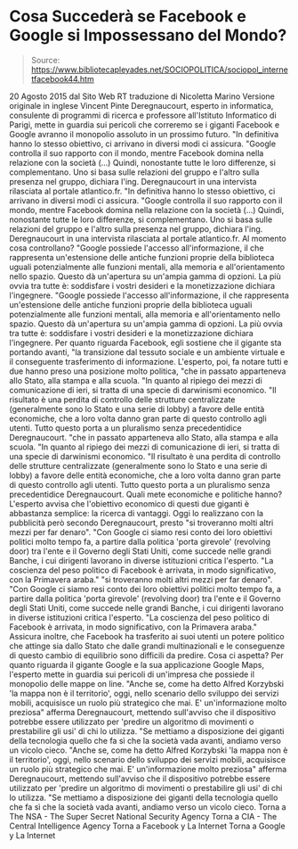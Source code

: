 # Cosa Succederà se Facebook e Google si Impossessano del Mondo?

> Source: https://www.bibliotecapleyades.net/SOCIOPOLITICA/sociopol_internetfacebook44.htm

20 Agosto 2015
dal Sito Web RT
traduzione di Nicoletta Marino
Versione originale in inglese
Vincent Pinte Deregnaucourt, esperto in informatica, consulente di programmi di ricerca e professore all'Istituto Informatico di Parigi, mette in guardia sui pericoli che correremo se i giganti Facebook e Google avranno il monopolio assoluto in un prossimo futuro.
"In definitiva hanno lo stesso obiettivo, ci arrivano in diversi modi ci assicura. "Google controlla il suo rapporto con il mondo, mentre Facebook domina nella relazione con la società (...) Quindi, nonostante tutte le loro differenze, si complementano. Uno si basa sulle relazioni del gruppo e l'altro sulla presenza nel gruppo, dichiara l'ing. Deregnaucourt in una intervista rilasciata al portale atlantico.fr.
"In definitiva hanno lo stesso obiettivo, ci arrivano in diversi modi ci assicura.
"Google controlla il suo rapporto con il mondo, mentre Facebook domina nella relazione con la società (...)
Quindi, nonostante tutte le loro differenze, si complementano. Uno si basa sulle relazioni del gruppo e l'altro sulla presenza nel gruppo, dichiara l'ing. Deregnaucourt in una intervista rilasciata al portale atlantico.fr.
Al momento cosa controllano?
"Google possiede l'accesso all'informazione, il che rappresenta un'estensione delle antiche funzioni proprie della biblioteca uguali potenzialmente alle funzioni mentali, alla memoria e all'orientamento nello spazio. Questo dà un'apertura su un'ampia gamma di opzioni. La più ovvia tra tutte è: soddisfare i vostri desideri e la monetizzazione dichiara l'ingegnere.
"Google possiede l'accesso all'informazione, il che rappresenta un'estensione delle antiche funzioni proprie della biblioteca uguali potenzialmente alle funzioni mentali, alla memoria e all'orientamento nello spazio.
Questo dà un'apertura su un'ampia gamma di opzioni. La più ovvia tra tutte è: soddisfare i vostri desideri e la monetizzazione dichiara l'ingegnere.
Per quanto riguarda Facebook, egli sostiene che il gigante sta portando avanti,
"la transizione dal tessuto sociale e un ambiente virtuale e il conseguente trasferimento di informazione.
L'esperto, poi, fa notare tutti e due hanno preso una posizione molto politica,
"che in passato apparteneva allo Stato, alla stampa e alla scuola. "In quanto al ripiego dei mezzi di comunicazione di ieri, si tratta di una specie di darwinismi economico. "Il risultato è una perdita di controllo delle strutture centralizzate (generalmente sono lo Stato e una serie di lobby) a favore delle entità economiche, che a loro volta danno gran parte di questo controllo agli utenti. Tutto questo porta a un pluralismo senza precedentidice Deregnaucourt.
"che in passato apparteneva allo Stato, alla stampa e alla scuola.
"In quanto al ripiego dei mezzi di comunicazione di ieri, si tratta di una specie di darwinismi economico.
"Il risultato è una perdita di controllo delle strutture centralizzate (generalmente sono lo Stato e una serie di lobby) a favore delle entità economiche, che a loro volta danno gran parte di questo controllo agli utenti.
Tutto questo porta a un pluralismo senza precedentidice Deregnaucourt.
Quali mete economiche e politiche hanno?
L'esperto avvisa che l'obiettivo economico di questi due giganti è abbastanza semplice: la ricerca di vantaggi.
Oggi lo realizzano con la pubblicità però secondo Deregnaucourt, presto
"si troveranno molti altri mezzi per far denaro". "Con Google ci siamo resi conto dei loro obiettivi politici molto tempo fa, a partire dalla politica 'porta girevole' (revolving door) tra l'ente e il Governo degli Stati Uniti, come succede nelle grandi Banche, i cui dirigenti lavorano in diverse istituzioni critica l'esperto. "La coscienza del peso politico di Facebook è arrivata, in modo significativo, con la Primavera araba."
"si troveranno molti altri mezzi per far denaro".
"Con Google ci siamo resi conto dei loro obiettivi politici molto tempo fa, a partire dalla politica 'porta girevole' (revolving door) tra l'ente e il Governo degli Stati Uniti, come succede nelle grandi Banche, i cui dirigenti lavorano in diverse istituzioni critica l'esperto.
"La coscienza del peso politico di Facebook è arrivata, in modo significativo, con la Primavera araba."
Assicura inoltre, che Facebook ha trasferito ai suoi utenti un potere politico che attinge sia dallo Stato che dalle grandi multinazionali e le conseguenze di questo cambio di equilibrio sono difficili da predire.
Cosa ci aspetta?
Per quanto riguarda il gigante Google e la sua applicazione Google Maps, l'esperto mette in guardia sui pericoli di un'impresa che possiede il monopolio delle mappe on line.
"Anche se, come ha detto Alfred Korzybski 'la mappa non è il territorio', oggi, nello scenario dello sviluppo dei servizi mobili, acquisisce un ruolo più strategico che mai. E' un'informazione molto preziosa" afferma Deregnaucourt, mettendo sull'avviso che il dispositivo potrebbe essere utilizzato per 'predire un algoritmo di movimenti o prestabilire gli usi' di chi lo utilizza. "Se mettiamo a disposizione dei giganti della tecnologia quello che fa sì che la società vada avanti, andiamo verso un vicolo cieco.
"Anche se, come ha detto Alfred Korzybski 'la mappa non è il territorio', oggi, nello scenario dello sviluppo dei servizi mobili, acquisisce un ruolo più strategico che mai. E' un'informazione molto preziosa" afferma Deregnaucourt, mettendo sull'avviso che il dispositivo potrebbe essere utilizzato per 'predire un algoritmo di movimenti o prestabilire gli usi' di chi lo utilizza.
"Se mettiamo a disposizione dei giganti della tecnologia quello che fa sì che la società vada avanti, andiamo verso un vicolo cieco.
Torna a The NSA - The Super Secret National Security Agency
Torna a CIA - The Central Intelligence Agency
Torna a Facebook y La Internet
Torna a Google y La Internet
